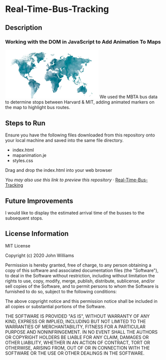 # Real-Time-Bus-Tracking
## Description
### Working with the DOM in JavaScript to Add Animation To Maps
<img src= "Map.png" width='300'/>
We used the MBTA bus data to determine stops between Harvard & MIT, adding animated markers on the map to highlight bus routes.

## Steps to Run
Ensure you have the following files downloaded from this repository onto your local machine and saved into the same file directory.
<ul>
  <li>index.html</li>
  <li>mapanimation.je</li>
  <li>styles.css</li>
</ul>
Drag and drop the index.html into your web browser

<i>You may also use this link to preview this repository</i> &middot; <a href="https://jenniferwtam.github.io/Real-Time-Bus-Tracking
" target="__blank">Real-Time-Bus-Tracking</a>

## Future Improvements
I would like to display the estimated arrival time of the busses to the subsequent stops. 

## License Information
MIT License

Copyright (c) 2020 John Williams

Permission is hereby granted, free of charge, to any person obtaining a copy
of this software and associated documentation files (the "Software"), to deal
in the Software without restriction, including without limitation the rights
to use, copy, modify, merge, publish, distribute, sublicense, and/or sell
copies of the Software, and to permit persons to whom the Software is
furnished to do so, subject to the following conditions:

The above copyright notice and this permission notice shall be included in all
copies or substantial portions of the Software.

THE SOFTWARE IS PROVIDED "AS IS", WITHOUT WARRANTY OF ANY KIND, EXPRESS OR
IMPLIED, INCLUDING BUT NOT LIMITED TO THE WARRANTIES OF MERCHANTABILITY,
FITNESS FOR A PARTICULAR PURPOSE AND NONINFRINGEMENT. IN NO EVENT SHALL THE
AUTHORS OR COPYRIGHT HOLDERS BE LIABLE FOR ANY CLAIM, DAMAGES OR OTHER
LIABILITY, WHETHER IN AN ACTION OF CONTRACT, TORT OR OTHERWISE, ARISING FROM,
OUT OF OR IN CONNECTION WITH THE SOFTWARE OR THE USE OR OTHER DEALINGS IN THE
SOFTWARE.
